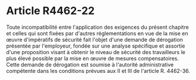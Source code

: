 # Article R4462-22

Toute incompatibilité entre l'application des exigences du présent chapitre et celles qui sont fixées par d'autres réglementations en vue de la mise en œuvre d'impératifs de sécurité fait l'objet d'une demande de dérogation présentée par l'employeur, fondée sur une analyse spécifique et assortie d'une proposition visant à obtenir le niveau de sécurité des travailleurs le plus élevé possible par la mise en œuvre de mesures compensatoires. Cette demande de dérogation est soumise à l'autorité administrative compétente dans les conditions prévues aux II et III de l'article R. 4462-36.